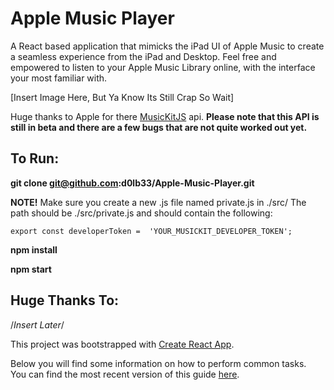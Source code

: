 # **Apple Music Player**
A React based application that mimicks the iPad UI of Apple Music to create a seamless experience from the iPad and Desktop. Feel free and empowered to listen to your Apple Music Library online, with the interface your most familiar with.

[Insert Image Here, But Ya Know Its Still Crap So Wait]

Huge thanks to Apple for there [MusicKitJS](https://developer.apple.com/documentation/musickitjs "MusicKitJS") api.
**Please note that this API is still in beta and there are a few bugs that are not quite worked out yet.**

## To Run:
**git clone git@github.com:d0lb33/Apple-Music-Player.git**

**NOTE!**
Make sure you create a new .js file named private.js in ./src/
The path should be ./src/private.js
and should contain the following:

    export const developerToken =  'YOUR_MUSICKIT_DEVELOPER_TOKEN';

**npm install**

**npm start**

## Huge Thanks To:
/*Insert Later*/

This project was bootstrapped with [Create React App](https://github.com/facebook/create-react-app).

Below you will find some information on how to perform common tasks.<br>
You can find the most recent version of this guide [here](https://github.com/facebook/create-react-app/blob/master/packages/react-scripts/template/README.md).

